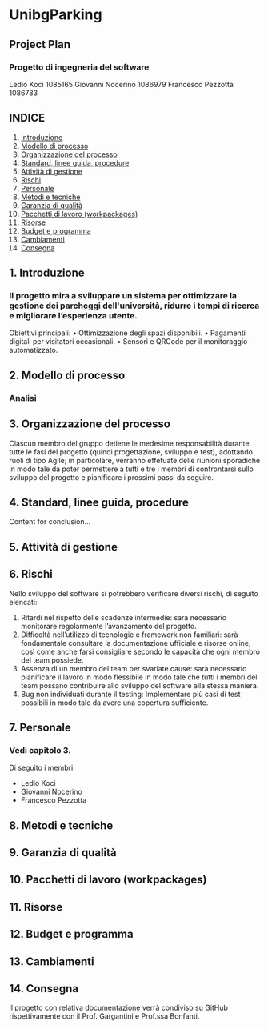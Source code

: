 # UnibgParking
## Project Plan
### Progetto di ingegneria del software
Ledio Koci 1085165
Giovanni Nocerino 1086979
Francesco Pezzotta 1086783


## INDICE
1. [Introduzione](#introduzione)
2. [Modello di processo](#Modello_di_processo)
3. [Organizzazione del processo](#Organizzazione_del_processo)
4. [Standard, linee guida, procedure](#Standard,linee_guida,procedure)
5. [Attività di gestione](#Attività_di_gestione)
6. [Rischi](#Rischi)
7. [Personale](#Personale)
8. [Metodi e tecniche](#Metodi_e_tecniche)
9. [Garanzia di qualità](#Garanzia_di_qualità)
10. [Pacchetti di lavoro (workpackages)](#Pacchetti_di_lavoro)
11. [Risorse](#Risorse)
12. [Budget e programma](#Budget_e_programma)
13. [Cambiamenti](#Cambiamenti)
14. [Consegna](#Consegna)

## 1. Introduzione

### Il progetto mira a sviluppare un sistema per ottimizzare la gestione dei parcheggi dell'università, ridurre i tempi di ricerca e migliorare l’esperienza utente.

Obiettivi principali:
	•	Ottimizzazione degli spazi disponibili.
	•	Pagamenti digitali per visitatori occasionali.
	•	Sensori e QRCode per il monitoraggio automatizzato.

## 2. Modello di processo

### Analisi 

## 3. Organizzazione del processo

Ciascun membro del gruppo detiene le medesime responsabilità durante tutte le fasi del progetto (quindi progettazione, sviluppo e test), adottando ruoli di tipo Agile; in particolare, verranno effetuate delle riunioni sporadiche in modo tale da poter permettere a tutti e tre i membri di confrontarsi sullo sviluppo del progetto e pianificare i prossimi passi da seguire.

## 4. Standard, linee guida, procedure
Content for conclusion...

## 5. Attività di gestione

## 6. Rischi

Nello sviluppo del software si potrebbero verificare diversi rischi, di seguito elencati:

1. Ritardi nel rispetto delle scadenze intermedie: sarà necessario monitorare regolarmente l’avanzamento del progetto.
2. Difficoltà nell’utilizzo di tecnologie e framework non familiari: sarà fondamentale consultare la documentazione ufficiale e risorse online, così come anche farsi consigliare secondo le capacità che ogni membro del team possiede.
3. Assenza di un membro del team per svariate cause: sarà necessario pianificare il lavoro in modo flessibile in modo tale che tutti i membri del team possano contribuire allo sviluppo del software alla stessa maniera.
4. Bug non individuati durante il testing: Implementare più casi di test possibili in modo tale da avere una copertura sufficiente.

## 7. Personale

### Vedi capitolo 3.

Di seguito i membri:

- Ledio Koci
- Giovanni Nocerino
- Francesco Pezzotta

## 8. Metodi e tecniche
  

## 9. Garanzia di qualità

## 10. Pacchetti di lavoro (workpackages)

## 11. Risorse

## 12. Budget e programma

## 13. Cambiamenti

## 14. Consegna

Il progetto con relativa documentazione verrà condiviso su GitHub rispettivamente con il Prof. Gargantini e Prof.ssa Bonfanti.

